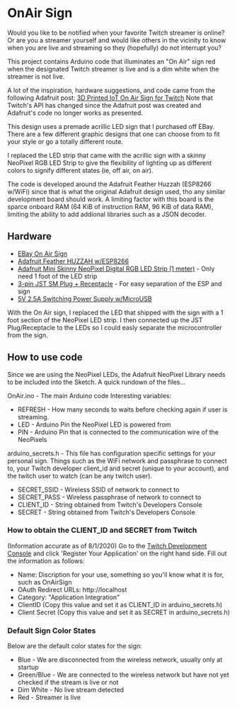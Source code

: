 # OnAir Sign

Would you like to be notified when your favorite Twitch streamer is online?  Or are you a streamer yourself and would like others in the vicinity to know when you are live and streaming so they (hopefully) do not interrupt you?

This project contains Arduino code that illuminates an "On Air" sign red when the designated Twitch streamer is live and is a dim white when the streamer is not live.

A lot of the inspiration, hardware suggestions, and code came from the following Adafruit post:
[3D Printed IoT On Air Sign for Twitch](https://learn.adafruit.com/3d-printed-iot-on-air-sign-for-twitch "3D Printed IoT On Air Sign for Twitch")
Note that Twitch's API has changed since the Adafruit post was created and Adafruit's code no longer works as presented.

This design uses a premade acrillic LED sign that I purchased off EBay.  There are a few different graphic designs that one can choose from to fit your style or go a totally different route.

I replaced the LED strip that came with the acrillic sign with a skinny NeoPixel RGB LED Strip to give the flexibility of lighting up as different colors to signify different states (ie, off air, on air).

The code is developed around the Adafruit Feather Huzzah (ESP8266 w/WiFi) since that is what the original Adafruit design used, tho any similar development board should work.  A limiting factor with this board is the sparce onboard RAM (64 KiB of instruction RAM, 96 KiB of data RAM), limiting the ability to add addional libraries such as a JSON decoder.


## Hardware
* [EBay On Air Sign](http://www.ebay.com/sch/?_nkw=LED%20On%20Air%20Sign "On Air Signs at EBay")
* [Adafruit Feather HUZZAH w/ESP8266](https://www.adafruit.com/product/2821 "Adafruit Feather HUZZAH w/ESP8266")
* [Adafruit Mini Skinny NeoPixel Digital RGB LED Strip (1 meter)](https://www.adafruit.com/product/2821 "Adafruit Mini Skinny NeoPixel Digital RGB LED Strip - 1 meter") - Only need 1 foot of the LED strip
* [3-pin JST SM Plug + Receptacle](https://www.adafruit.com/product/1663 "3-pin JST SM Plug + Receptacle") - For easy separation of the ESP and sign
* [5V 2.5A Switching Power Supply w/MicroUSB](https://www.adafruit.com/product/1995 "5V 2.5A Switching Power Supply w/MicroUSB")


With the On Air sign, I replaced the LED that shipped with the sign with a 1 foot section of the NeoPixel LED strip.  I then connected up the JST Plug/Receptacle to the LEDs so I could easly separate the microcontroller from the sign.

## How to use code
Since we are using the NeoPixel LEDs, the Adafruit NeoPixel Library needs to be included into the Sketch.  A quick rundown of the files...

OnAir.ino - The main Arduino code  Interesting variables:
* REFRESH - How many seconds to waits before checking again if user is streaming.
* LED - Arduino Pin the NeoPixel LED is powered from
* PIN - Arduino Pin that is connected to the communication wire of the NeoPixels

arduino_secrets.h - This file has configuration specific settings for your personal sign. Things such as the WiFi network and passphrase to connect to, your Twitch developer client_id and secret (unique to your account), and the twitch user to watch (can be any twitch user).
* SECRET_SSID - Wireless SSID of network to connect to
* SECRET_PASS - Wireless passphrase of network to connect to
* CLIENT_ID - String obtained from Twitch's Developers Console
* SECRET - String obtained from Twitch's Developers Console

### How to obtain the CLIENT_ID and SECRET from Twitch
(Information accurate as of 8/1/2020)
Go to the [Twitch Development Console](https://dev.twitch.tv/console, "Twitch Development Console") and click 'Register Your Application' on the right hand side.  Fill out the information as follows:
* Name: Discription for your use, something so you'll know what it is for, such as OnAirSign
* OAuth Redirect URLs:  http://localhost
* Category: "Application Integration"
* ClientID (Copy this value and set it as CLIENT_ID in arduino_secrets.h)
* Client Secret (Copy this value and set it as SECRET in arduino_secrets.h)

### Default Sign Color States
Below are the default color states for the sign:
* Blue - We are disconnected from the wireless network, usually only at startup
* Green/Blue - We are connected to the wireless network but have not yet checked if the stream is live or not
* Dim White - No live stream detected
* Red - Streamer is live
